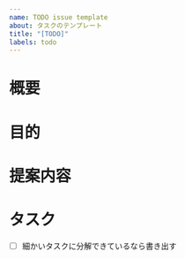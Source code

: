 ```yaml
---
name: TODO issue template
about: タスクのテンプレート
title: "[TODO]"
labels: todo
---
```


# 概要

<!-- (ざっくり言うと)何をする？ -->

# 目的

<!-- なぜそれをするのか？ -->

# 提案内容

<!-- どうやってそれをするのか？ -->

# タスク

<!-- 何をするのか？ -->

- [ ] 細かいタスクに分解できているなら書き出す
